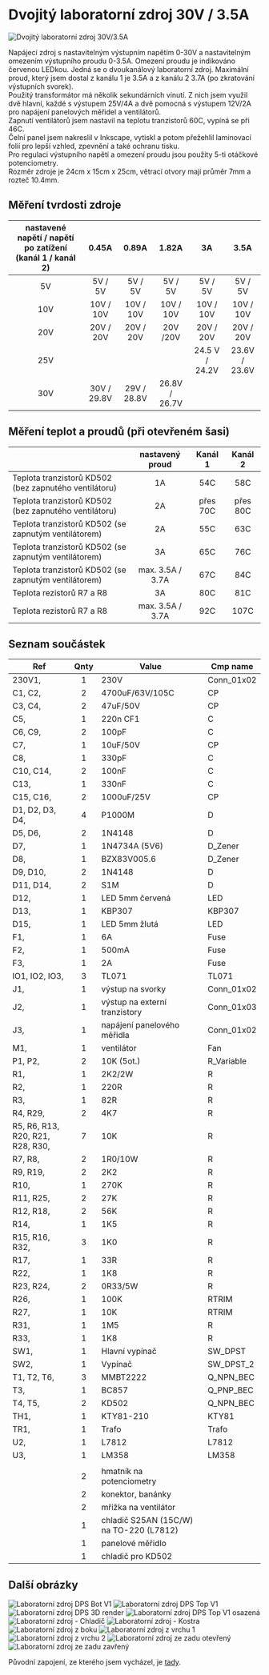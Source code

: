 # Dvojitý laboratorní zdroj 30V / 3.5A

![Dvojitý laboratorní zdroj 30V/3.5A](Fotky/Laboratorni_zdroj_ze_predu.jpg "Dvojitý laboratorní zdroj 30V/3.5A")

Napájecí zdroj s nastavitelným výstupním napětím 0-30V a nastavitelným omezením výstupního proudu 0-3.5A. Omezení proudu je indikováno červenou LEDkou.
Jedná se o dvoukanálový laboratorní zdroj.  Maximální proud, který jsem dostal z kanálu 1 je 3.5A a z kanálu 2 3.7A (po zkratování výstupních svorek).<br>
Použitý transformátor má několik sekundárních vinutí. Z nich jsem využil dvě hlavní, každé s výstupem 25V/4A a dvě pomocná s výstupem 12V/2A pro napájení panelových měřidel a ventilátorů.<br>
Zapnutí ventilátorů jsem nastavil na teplotu tranzistorů 60C, vypíná se při 46C.<br>
Čelní panel jsem nakreslil v Inkscape, vytiskl a potom přežehlil laminovací folií pro lepší vzhled, zpevnění a také ochranu tisku.<br>
Pro regulaci výstupního napětí a omezení proudu jsou použity 5-ti otáčkové potenciometry.<br>
Rozměr zdroje je 24cm x 15cm x 25cm, větrací otvory mají průměr 7mm a rozteč 10.4mm.

## Měření tvrdosti zdroje

| **nastavené napětí / napětí po zatížení (kanál 1 / kanál 2)** | **0.45A**   | **0.89A**   | **1.82A**     | **3A**         | **3.5A**      |
| :-----------------------------------------------------------: | :---------: | :---------: | :-----------: | :------------: | :-----------: |
| 5V                                                            | 5V / 5V     | 5V / 5V     | 5V / 5V       | 5V / 5V        | 5V / 5V       |
| 10V                                                           | 10V / 10V   | 10V / 10V   | 10V / 10V     | 10V / 10V      | 10V / 10V     |
| 20V                                                           | 20V / 20V   | 20V / 20V   | 20V /20V      | 20V / 20V      | 20V / 20V     |
| 25V                                                           |             |             |               | 24.5 V / 24.2V | 23.6V / 23.6V |
| 30V                                                           | 30V / 29.8V | 29V / 28.8V | 26.8V / 26.7V |                |               |

## Měření teplot a proudů (při otevřeném šasi)

|                                                       | nastavený proud  | Kanál 1  | Kanál 2  |
| ----------------------------------------------------- | :--------------: | :------: | :------: |
| Teplota tranzistorů KD502 (bez zapnutého ventilátoru) | 1A               | 54C      | 58C      |
| Teplota tranzistorů KD502 (bez zapnutého ventilátoru) | 2A               | přes 70C | přes 80C |
| Teplota tranzistorů KD502 (se zapnutým ventilátorem)  | 2A               | 55C      | 63C      |
| Teplota tranzistorů KD502 (se zapnutým ventilátorem)  | 3A               | 65C      | 76C      |
| Teplota tranzistorů KD502 (se zapnutým ventilátorem)  | max. 3.5A / 3.7A | 67C      | 84C      |
| Teplota rezistorů R7 a R8                             | 3A               | 80C      | 81C      |
| Teplota rezistorů R7 a R8                             | max. 3.5A / 3.7A | 92C      | 107C     |

## Seznam součástek

| **Ref**                          | **Qnty** | **Value**                               | **Cmp name** |
| -------------------------------- | :------: | --------------------------------------- | ------------ |
| 230V1,                           | 1        | 230V                                    | Conn\_01x02  |
| C1, C2,                          | 2        | 4700uF/63V/105C                         | CP           |
| C3, C4,                          | 2        | 47uF/50V                                | CP           |
| C5,                              | 1        | 220n CF1                                | C            |
| C6, C9,                          | 2        | 100pF                                   | C            |
| C7,                              | 1        | 10uF/50V                                | CP           |
| C8,                              | 1        | 330pF                                   | C            |
| C10, C14,                        | 2        | 100nF                                   | C            |
| C13,                             | 1        | 330nF                                   | C            |
| C15, C16,                        | 2        | 1000uF/25V                              | CP           |
| D1, D2, D3, D4,                  | 4        | P1000M                                  | D            |
| D5, D6,                          | 2        | 1N4148                                  | D            |
| D7,                              | 1        | 1N4734A (5V6)                           | D\_Zener     |
| D8,                              | 1        | BZX83V005.6                             | D\_Zener     |
| D9, D10,                         | 2        | 1N4148                                  | D            |
| D11, D14,                        | 2        | S1M                                     | D            |
| D12,                             | 1        | LED 5mm červená                         | LED          |
| D13,                             | 1        | KBP307                                  | KBP307       |
| D15,                             | 1        | LED 5mm žlutá                           | LED          |
| F1,                              | 1        | 6A                                      | Fuse         |
| F2,                              | 1        | 500mA                                   | Fuse         |
| F3,                              | 1        | 2A                                      | Fuse         |
| IO1, IO2, IO3,                   | 3        | TL071                                   | TL071        |
| J1,                              | 1        | výstup na svorky                        | Conn\_01x02  |
| J2,                              | 1        | výstup na externí tranzistory           | Conn\_01x03  |
| J3,                              | 1        | napájení panelového měřidla             | Conn\_01x02  |
| M1,                              | 1        | ventilátor                              | Fan          |
| P1, P2,                          | 2        | 10K (5ot.)                              | R\_Variable  |
| R1,                              | 1        | 2K2/2W                                  | R            |
| R2,                              | 1        | 220R                                    | R            |
| R3,                              | 1        | 82R                                     | R            |
| R4, R29,                         | 2        | 4K7                                     | R            |
| R5, R6, R13, R20, R21, R28, R30, | 7        | 10K                                     | R            |
| R7, R8,                          | 2        | 1R0/10W                                 | R            |
| R9, R19,                         | 2        | 2K2                                     | R            |
| R10,                             | 1        | 270K                                    | R            |
| R11, R25,                        | 2        | 27K                                     | R            |
| R12, R18,                        | 2        | 56K                                     | R            |
| R14,                             | 1        | 1K5                                     | R            |
| R15, R16, R32,                   | 3        | 1K0                                     | R            |
| R17,                             | 1        | 33R                                     | R            |
| R22,                             | 1        | 1K8                                     | R            |
| R23, R24,                        | 2        | 0R33/5W                                 | R            |
| R26,                             | 1        | 100K                                    | RTRIM        |
| R27,                             | 1        | 10K                                     | RTRIM        |
| R31,                             | 1        | 1M5                                     | R            |
| R33,                             | 1        | 1K8                                     | R            |
| SW1,                             | 1        | Hlavní vypínač                          | SW\_DPST     |
| SW2,                             | 1        | Vypínač                                 | SW\_DPST\_2  |
| T1, T2, T6,                      | 3        | MMBT2222                                | Q\_NPN\_BEC  |
| T3,                              | 1        | BC857                                   | Q\_PNP\_BEC  |
| T4, T5,                          | 2        | KD502                                   | Q\_NPN\_BEC  |
| TH1,                             | 1        | KTY81-210                               | KTY81        |
| TR1,                             | 1        | Trafo                                   | Trafo        |
| U2,                              | 1        | L7812                                   | L7812        |
| U3,                              | 1        | LM358                                   | LM358        |
|                                  |          |                                         |              |
|                                  | 2        | hmatník na potenciometry                |              |
|                                  | 2        | konektor, banánky                       |              |
|                                  | 2        | mřižka na ventilátor                    |              |
|                                  | 1        | chladič S25AN (15C/W) na TO-220 (L7812) |              |
|                                  | 1        | panelové měřidlo                        |              |
|                                  | 1        | chladič pro KD502                       |              |

## Další obrázky

![Laboratorní zdroj DPS Bot V1](Fotky/Laboratorni_zdroj_DPS_Bot_V1.jpg "Laboratorní zdroj DPS Bot V1")
![Laboratorní zdroj DPS Top V1](Fotky/Laboratorni_zdroj_DPS_Top_V1.jpg "Laboratorní zdroj DPS Top V1")
![Laboratorní zdroj DPS 3D render](Fotky/Laboratorní_zdroj_DPS_3D_render.jpg "Laboratorní zdroj DPS 3D render")
![Laboratorní zdroj DPS Top V1 osazená](Fotky/Laboratorni_zdroj_DPS_Top_V1_osazena.jpg "Laboratorní zdroj DPS Top V1 osazená")
![Laboratorní zdroj - Chladič](Fotky/Laboratorni_zdroj_Chladic.jpg "Laboratorní zdroj - Chladič")
![Laboratorní zdroj - Kostra](Fotky/Laboratorni_zdroj_Kostra.jpg "Laboratorní zdroj - Kostra")
![Laboratorní zdroj z boku](Fotky/Laboratorni_zdroj_z_boku.jpg "Laboratorní zdroj z boku")
![Laboratorní zdroj z vrchu 1](Fotky/Laboratorni_zdroj_z_vrchu_1.jpg "Laboratorní zdroj z vrchu 1")
![Laboratorní zdroj z vrchu 2](Fotky/Laboratorni_zdroj_z_vrchu_2.jpg "Laboratorní zdroj z vrchu 2")
![Laboratorní zdroj ze zadu otevřený](Fotky/Laboratorni_zdroj_ze_zadu_otevreny.jpg "Laboratorní zdroj ze zadu otevřený")
![Laboratorní zdroj ze zadu zavřený](Fotky/Laboratorni_zdroj_ze_zadu_zavreny.jpg "Laboratorní zdroj ze zadu zavřený")

Původní zapojení, ze kterého jsem vycházel, je [tady](http://bcmp.cz/laboratorni-zdroj-0-30v-2ma-4a/).
